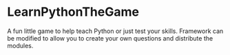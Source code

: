 # LearnPythonTheGame
A fun little game to help teach Python or just test your skills. Framework can be modified to allow you to create your own questions and distribute the modules.
